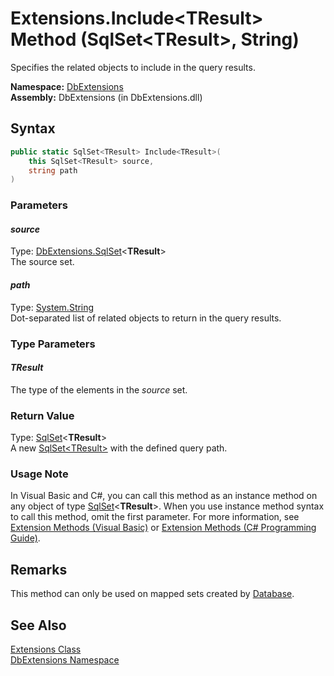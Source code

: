 Extensions.Include&lt;TResult> Method (SqlSet&lt;TResult>, String)
==================================================================
Specifies the related objects to include in the query results.

**Namespace:** [DbExtensions][1]  
**Assembly:** DbExtensions (in DbExtensions.dll)

Syntax
------

```csharp
public static SqlSet<TResult> Include<TResult>(
	this SqlSet<TResult> source,
	string path
)

```

### Parameters

#### *source*
Type: [DbExtensions.SqlSet][2]&lt;**TResult**>  
The source set.

#### *path*
Type: [System.String][3]  
Dot-separated list of related objects to return in the query results.

### Type Parameters

#### *TResult*
The type of the elements in the *source* set.

### Return Value
Type: [SqlSet][2]&lt;**TResult**>  
A new [SqlSet&lt;TResult>][2] with the defined query path.
### Usage Note
In Visual Basic and C#, you can call this method as an instance method on any object of type [SqlSet][2]&lt;**TResult**>. When you use instance method syntax to call this method, omit the first parameter. For more information, see [Extension Methods (Visual Basic)][4] or [Extension Methods (C# Programming Guide)][5].

Remarks
-------
 This method can only be used on mapped sets created by [Database][6]. 

See Also
--------
[Extensions Class][7]  
[DbExtensions Namespace][1]  

[1]: ../README.md
[2]: ../SqlSet_1/README.md
[3]: http://msdn.microsoft.com/en-us/library/s1wwdcbf
[4]: http://msdn.microsoft.com/en-us/library/bb384936.aspx
[5]: http://msdn.microsoft.com/en-us/library/bb383977.aspx
[6]: ../Database/README.md
[7]: README.md